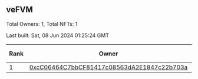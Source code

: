 ## veFVM

Total Owners: 1, Total NFTs: 1

Last built: Sat, 08 Jun 2024 01:25:24 GMT

| Rank | Owner | Voting Power | Influence | NFTs Id |
| --- | --- | --- | --- | --- |
  | 1 | [0xcC06464C7bbCF81417c08563dA2E1847c22b703a](https://debank.com/profile/0xcC06464C7bbCF81417c08563dA2E1847c22b703a?chain=ftm) | 394,913.3 | 5.51413% | 1 |